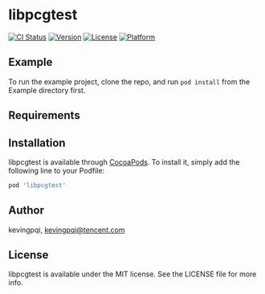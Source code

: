 # libpcgtest

[![CI Status](https://img.shields.io/travis/kevingpqi/libpcgtest.svg?style=flat)](https://travis-ci.org/kevingpqi/libpcgtest)
[![Version](https://img.shields.io/cocoapods/v/libpcgtest.svg?style=flat)](https://cocoapods.org/pods/libpcgtest)
[![License](https://img.shields.io/cocoapods/l/libpcgtest.svg?style=flat)](https://cocoapods.org/pods/libpcgtest)
[![Platform](https://img.shields.io/cocoapods/p/libpcgtest.svg?style=flat)](https://cocoapods.org/pods/libpcgtest)

## Example

To run the example project, clone the repo, and run `pod install` from the Example directory first.

## Requirements

## Installation

libpcgtest is available through [CocoaPods](https://cocoapods.org). To install
it, simply add the following line to your Podfile:

```ruby
pod 'libpcgtest'
```

## Author

kevingpqi, kevingpqi@tencent.com

## License

libpcgtest is available under the MIT license. See the LICENSE file for more info.
